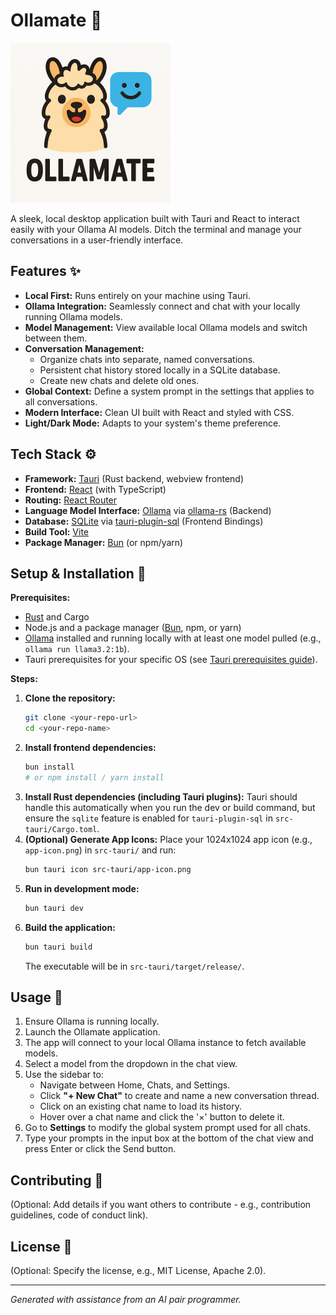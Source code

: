 # Ollamate 🧉

<img src="public/logo.png?raw=true" alt="Ollamate Logo" width="256">

A sleek, local desktop application built with Tauri and React to interact easily with your Ollama AI models. Ditch the terminal and manage your conversations in a user-friendly interface.

## Features ✨

- **Local First:** Runs entirely on your machine using Tauri.
- **Ollama Integration:** Seamlessly connect and chat with your locally running Ollama models.
- **Model Management:** View available local Ollama models and switch between them.
- **Conversation Management:**
  - Organize chats into separate, named conversations.
  - Persistent chat history stored locally in a SQLite database.
  - Create new chats and delete old ones.
- **Global Context:** Define a system prompt in the settings that applies to all conversations.
- **Modern Interface:** Clean UI built with React and styled with CSS.
- **Light/Dark Mode:** Adapts to your system's theme preference.

## Tech Stack ⚙️

- **Framework:** [Tauri](https://tauri.app/) (Rust backend, webview frontend)
- **Frontend:** [React](https://reactjs.org/) (with TypeScript)
- **Routing:** [React Router](https://reactrouter.com/)
- **Language Model Interface:** [Ollama](https://ollama.com/) via [ollama-rs](https://github.com/pepperoni21/ollama-rs) (Backend)
- **Database:** [SQLite](https://www.sqlite.org/index.html) via [tauri-plugin-sql](https://github.com/tauri-apps/plugins-workspace/tree/v1/plugins/sql) (Frontend Bindings)
- **Build Tool:** [Vite](https://vitejs.dev/)
- **Package Manager:** [Bun](https://bun.sh/) (or npm/yarn)

## Setup & Installation 🚀

**Prerequisites:**

- [Rust](https://www.rust-lang.org/tools/install) and Cargo
- Node.js and a package manager ([Bun](https://bun.sh/docs/installation), npm, or yarn)
- [Ollama](https://ollama.com/) installed and running locally with at least one model pulled (e.g., `ollama run llama3.2:1b`).
- Tauri prerequisites for your specific OS (see [Tauri prerequisites guide](https://tauri.app/v1/guides/getting-started/prerequisites/)).

**Steps:**

1.  **Clone the repository:**
    ```bash
    git clone <your-repo-url>
    cd <your-repo-name>
    ```
2.  **Install frontend dependencies:**
    ```bash
    bun install
    # or npm install / yarn install
    ```
3.  **Install Rust dependencies (including Tauri plugins):**
    Tauri should handle this automatically when you run the dev or build command, but ensure the `sqlite` feature is enabled for `tauri-plugin-sql` in `src-tauri/Cargo.toml`.
4.  **(Optional) Generate App Icons:** Place your 1024x1024 app icon (e.g., `app-icon.png`) in `src-tauri/` and run:
    ```bash
    bun tauri icon src-tauri/app-icon.png
    ```
5.  **Run in development mode:**
    ```bash
    bun tauri dev
    ```
6.  **Build the application:**
    ```bash
    bun tauri build
    ```
    The executable will be in `src-tauri/target/release/`.

## Usage 📝

1.  Ensure Ollama is running locally.
2.  Launch the Ollamate application.
3.  The app will connect to your local Ollama instance to fetch available models.
4.  Select a model from the dropdown in the chat view.
5.  Use the sidebar to:
    - Navigate between Home, Chats, and Settings.
    - Click **"+ New Chat"** to create and name a new conversation thread.
    - Click on an existing chat name to load its history.
    - Hover over a chat name and click the '×' button to delete it.
6.  Go to **Settings** to modify the global system prompt used for all chats.
7.  Type your prompts in the input box at the bottom of the chat view and press Enter or click the Send button.

## Contributing 🤝

(Optional: Add details if you want others to contribute - e.g., contribution guidelines, code of conduct link).

## License 📄

(Optional: Specify the license, e.g., MIT License, Apache 2.0).

---

_Generated with assistance from an AI pair programmer._
